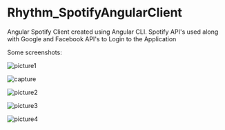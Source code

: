 # Rhythm_SpotifyAngularClient
Angular Spotify Client created using Angular CLI. Spotify API's used along with Google and Facebook API's to Login to the Application

Some screenshots:

![picture1](https://user-images.githubusercontent.com/31995471/35308611-73482b9a-0076-11e8-8a24-95bd0ac32b9f.png)

![capture](https://user-images.githubusercontent.com/31995471/35308741-21d8c7d2-0077-11e8-8104-90c20bb6a5fe.PNG)

![picture2](https://user-images.githubusercontent.com/31995471/35308612-735a3efc-0076-11e8-8004-2a3d9b4737b4.png)

![picture3](https://user-images.githubusercontent.com/31995471/35308613-736c469c-0076-11e8-8e25-ae2ac2168db0.png)

![picture4](https://user-images.githubusercontent.com/31995471/35308610-732db170-0076-11e8-968e-4a6ec612bdbc.png)
